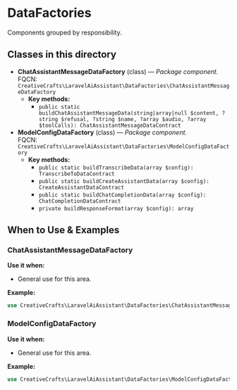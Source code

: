 # DataFactories

Components grouped by responsibility.

## Classes in this directory
- **ChatAssistantMessageDataFactory** (class) — *Package component.*  
  FQCN: `CreativeCrafts\LaravelAiAssistant\DataFactories\ChatAssistantMessageDataFactory`
  - **Key methods:**
    - `public static buildChatAssistantMessageData(string|array|null $content, ?string $refusal, ?string $name, ?array $audio, ?array $toolCalls): ChatAssistantMessageDataContract`
- **ModelConfigDataFactory** (class) — *Package component.*  
  FQCN: `CreativeCrafts\LaravelAiAssistant\DataFactories\ModelConfigDataFactory`
  - **Key methods:**
    - `public static buildTranscribeData(array $config): TranscribeToDataContract`
    - `public static buildCreateAssistantData(array $config): CreateAssistantDataContract`
    - `public static buildChatCompletionData(array $config): ChatCompletionDataContract`
    - `private buildResponseFormat(array $config): array`

## When to Use & Examples
### ChatAssistantMessageDataFactory
**Use it when:**
- General use for this area.

**Example:**
```php
use CreativeCrafts\LaravelAiAssistant\DataFactories\ChatAssistantMessageDataFactory;
```

### ModelConfigDataFactory
**Use it when:**
- General use for this area.

**Example:**
```php
use CreativeCrafts\LaravelAiAssistant\DataFactories\ModelConfigDataFactory;
```
